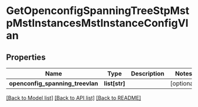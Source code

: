 # GetOpenconfigSpanningTreeStpMstpMstInstancesMstInstanceConfigVlan

## Properties
Name | Type | Description | Notes
------------ | ------------- | ------------- | -------------
**openconfig_spanning_treevlan** | **list[str]** |  | [optional] 

[[Back to Model list]](../README.md#documentation-for-models) [[Back to API list]](../README.md#documentation-for-api-endpoints) [[Back to README]](../README.md)


